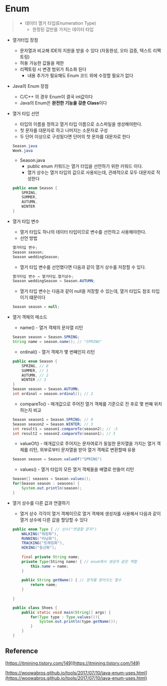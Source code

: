 # Enum

> * 데이터 열거 타입(Enumeration Type)
>   * 한정된 값만을 가지는 데이터 타입

* 열거터입 장점
  * 문자열과 비교해 IDE의 지원을 받을 수 있다 (자동완성, 오타 검증, 텍스트 리팩토링)
  * 허용 가능한 값들을 제한
  * 리펙토링 시 변경 범위가 최소화 된다
    * 내용 추가가 필요해도  Enum 코드 외에 수정할 필요가 없다
* Java의 Enum 장점
    * C/C++ 의 경우 Enum이 결국 int값이다
    * Java의 Enum은 **완전한 기능을 갖춘 Class**이다
  
* 열거 타입 선언

  * 타입의 이름을 정하고 열거 타입 이름으로 소스파일을 생성해야한다.
  * 첫 문자를 대문자로 하고 나머지는 소문자로 구성
  * 두 단어 이상으로 구성됬다면 단어의 첫 문자를 대문자로 한다

  ```java
  Season.java
  Week.java
  ```

  * Season.java
    * public enum 키워드는 열거 터입을 선언하기 위한 키워드 이다.
    * 열거 상수는 열거 타입의 값으로 사용되는데, 관례적으로 모두 대문자로 작성한다

  ```java
  public enum Season { 
      SPRING, 
      SUMMER, 
      AUTUMN, 
      WINTER 
  }
  ```

* 열거 타입 변수

  * 열거 타입도 하나의 데이터 타입이므로 변수를 선언하고 사용해야한다.
  * 선언 방법

  ```java
  열거타입 변수; 
  Season season; 
  Season weddingSeason;
  ```

  * 열거 타입 변수를 선언했다면 다음과 같이 열거 상수를 저장할 수 있다.

  ```java
  열거타입 변수 = 열거타입.열거상수; 
  Season weddingSeason = Season.AUTUMN;
  ```

  * 열거 타입 변수는 다음과 같이 null을 저장할 수 있는데, 열거 타입도 참조 타입이기 떄문이다

  ```java
  Season season = null;
  ```

* 열거 객체의 메소드

  * name() - 열거 객체의 문자열 리턴

  ```java
  Season season = Season.SPRING; 
  String name = season.name(); // "SPRING"
  ```

  * ordinal() - 열거 객체가 몇 번째인지 리턴

  ```java
  public enum Season { 
      SPRING, // 0 
      SUMMER, // 1 
      AUTUMN, // 2 
      WINTER // 3 
  } 
  Season season = Season.AUTUMN; 
  int ordinal = season.ordinal(); // 2
  ```

  * compareTo() - 매개값으로 주어진 열거 객체를 기준으로 전 후로 몇 번째 위치하는지 비교

  ```java
  Season season1 = Season.SPRING; // 0 
  Season season2 = Season.WINTER; // 3
  int result1 = season1.compareTo(season2); // -3 
  int result2 = season2.compareTo(season1); // 3
  ```

  * valueOf() - 매개값으로 주어지는 문자여로가 동일한 문자열을 가지는 열거 객체를 리턴, 외부로부터 문자열을 받아 열거 객체로 변환할때 유용

  ```java
  Season season = Season.valueOf("SPRING")
  ```

  * values() - 열거 타입의 모든 열거 객체들을 배열로 만들어 리턴

  ```java
  Season[] seasons = Season.values(); 
  for(Season season : seasons) { 
      System.out.println(season); 
  }
  ```

* 열거 상수를 다른 값과 연결하기

  * 열거 상수 각각이 열거 객체이므로 열거 객체에 생성자를 사용해서 다음과 같이 열거 상수에 다른 값을 할당할 수 있다

  ```java
  public enum Type { // 상수("연결할 문자") 
      WALKING("워킹화"), 
      RUNNING("러닝화"), 
      TRACKING("트래킹화"), 
      HIKING("등산화"); 
      
      final private String name; 
      private Type(Stirng name) { // enum에서 생성자 같은 역할 
          this.name = name; 
      }
      
      public String getName() { // 문자를 받아오는 함수 
          return name; 
      } 
      
  } 
  
  public class Shoes { 
      public static void main(String[] args) { 
          for(Type type : Type.values()){ 
              System.out.println(type.getName()); 
          } 
      } 
  }
  ```

  

## Reference

[https://itmining.tistory.com/149](https://itmining.tistory.com/149)

[https://woowabros.github.io/tools/2017/07/10/java-enum-uses.html](https://woowabros.github.io/tools/2017/07/10/java-enum-uses.html)